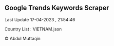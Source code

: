 

## Google Trends Keywords Scraper 
 
Last Update 17-04-2023 , 21:54:46

Country List :
VIETNAM.json



© Abdul Muttaqin 
